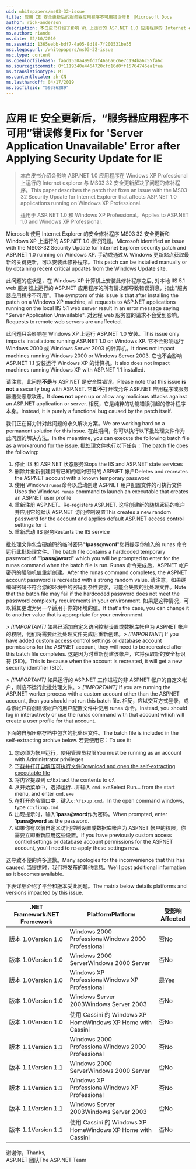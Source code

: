 ```yaml
---
uid: whitepapers/ms03-32-issue
title: 应用 IE 安全更新后的服务器应用程序不可用错误修复 |Microsoft Docs
author: rick-anderson
description: 本白皮书介绍了影响 Wi 上运行的 ASP.NET 1.0 应用程序的 Internet explorer 与 MS03 32 安全更新解决了问题的修补程序...
ms.author: riande
ms.date: 02/10/2010
ms.assetid: 1365eebb-bdf7-4a05-8d18-7f200531be55
msc.legacyurl: /whitepapers/ms03-32-issue
msc.type: content
ms.openlocfilehash: faad1530a499fd3f46a6a6c6e7c194ba6c55fa6c
ms.sourcegitcommit: 0f1119340e4464720cfd16d0ff15764746ea1fea
ms.translationtype: MT
ms.contentlocale: zh-CN
ms.lasthandoff: 04/17/2019
ms.locfileid: "59386289"
---
```

# <a name="fix-for-server-application-unavailable-error-after-applying-security-update-for-ie"></a><span data-ttu-id="bab51-103">应用 IE 安全更新后，“服务器应用程序不可用”错误修复</span><span class="sxs-lookup"><span data-stu-id="bab51-103">Fix for 'Server Application Unavailable' Error after Applying Security Update for IE</span></span>

> <span data-ttu-id="bab51-104">本白皮书介绍会影响 ASP.NET 1.0 应用程序在 Windows XP Professional 上运行的 Internet explorer 与 MS03 32 安全更新解决了问题的修补程序。</span><span class="sxs-lookup"><span data-stu-id="bab51-104">This paper describes the patch that fixes an issue with the MS03-32 Security Update for Internet Explorer that affects ASP.NET 1.0 applications running on Windows XP Professional.</span></span>
> 
> <span data-ttu-id="bab51-105">适用于 ASP.NET 1.0 和 Windows XP Professional。</span><span class="sxs-lookup"><span data-stu-id="bab51-105">Applies to ASP.NET 1.0 and Windows XP Professional.</span></span>


<span data-ttu-id="bab51-106">Microsoft 使用 Internet Explorer 的安全修补程序 MS03 32 安全更新和 Windows XP 上运行的 ASP.NET 1.0 标识问题。</span><span class="sxs-lookup"><span data-stu-id="bab51-106">Microsoft identified an issue with the MS03-32 Security Update for Internet Explorer security patch and ASP.NET 1.0 running on Windows XP.</span></span> <span data-ttu-id="bab51-107">手动或通过从 Windows 更新站点获取最新的关键更新，可以安装此修补程序。</span><span class="sxs-lookup"><span data-stu-id="bab51-107">This patch can be installed manually or by obtaining recent critical updates from the Windows Update site.</span></span>

<span data-ttu-id="bab51-108">此问题的症状是，在 Windows XP 计算机上安装此修补程序之后, 对本地 IIS 5.1 web 服务器上运行的 ASP.NET 应用程序的所有请求都导致错误消息，指出"服务器应用程序不可用"。</span><span class="sxs-lookup"><span data-stu-id="bab51-108">The symptom of this issue is that after installing the patch on a Windows XP machine, all requests to ASP.NET applications running on the local IIS 5.1 web server result in an error message saying "Server Application Unavailable".</span></span> <span data-ttu-id="bab51-109">对远程 web 服务器的请求不会受到影响。</span><span class="sxs-lookup"><span data-stu-id="bab51-109">Requests to remote web servers are unaffected.</span></span>

<span data-ttu-id="bab51-110">此问题只会影响在 Windows XP 上运行 ASP.NET 1.0 安装。</span><span class="sxs-lookup"><span data-stu-id="bab51-110">This issue only impacts installations running ASP.NET 1.0 on Windows XP.</span></span> <span data-ttu-id="bab51-111">它不会影响运行 Windows 2000 或 Windows Server 2003 的计算机。</span><span class="sxs-lookup"><span data-stu-id="bab51-111">It does not impact machines running Windows 2000 or Windows Server 2003.</span></span> <span data-ttu-id="bab51-112">它也不会影响 ASP.NET 1.1 安装运行 Windows XP 的计算机。</span><span class="sxs-lookup"><span data-stu-id="bab51-112">It also does not impact machines running Windows XP with ASP.NET 1.1 installed.</span></span>

<span data-ttu-id="bab51-113">请注意，此问题**不是**与 ASP.NET 是安全性错误。</span><span class="sxs-lookup"><span data-stu-id="bab51-113">Please note that this issue **is not** a security bug with ASP.NET.</span></span> <span data-ttu-id="bab51-114">它**却不**打开或允许 ASP.NET 应用程序或服务器遭受恶意攻击。</span><span class="sxs-lookup"><span data-stu-id="bab51-114">It **does not** open up or allow any malicious attacks against an ASP.NET application or server.</span></span> <span data-ttu-id="bab51-115">相反，它是纯粹的功能错误引起的修补程序本身。</span><span class="sxs-lookup"><span data-stu-id="bab51-115">Instead, it is purely a functional bug caused by the patch itself.</span></span>

<span data-ttu-id="bab51-116">我们正在努力针对此问题的永久解决方案。</span><span class="sxs-lookup"><span data-stu-id="bab51-116">We are working hard on a permanent solution for this issue.</span></span> <span data-ttu-id="bab51-117">在此期间，你可以执行以下批处理文件作为此问题的解决方法。</span><span class="sxs-lookup"><span data-stu-id="bab51-117">In the meantime, you can execute the following batch file as a workaround for the issue.</span></span> <span data-ttu-id="bab51-118">批处理文件执行以下任务：</span><span class="sxs-lookup"><span data-stu-id="bab51-118">The batch file does the following:</span></span>

1. <span data-ttu-id="bab51-119">停止 IIS 和 ASP.NET 状态服务</span><span class="sxs-lookup"><span data-stu-id="bab51-119">Stops the IIS and ASP.NET state services</span></span>
2. <span data-ttu-id="bab51-120">删除并重新创建具有已知的临时密码的 ASPNET 帐户</span><span class="sxs-lookup"><span data-stu-id="bab51-120">Deletes and recreates the ASPNET account with a known temporary password</span></span>
3. <span data-ttu-id="bab51-121">使用 Windows`runas`命令以启动创建 ASPNET 用户配置文件的可执行文件</span><span class="sxs-lookup"><span data-stu-id="bab51-121">Uses the Windows `runas` command to launch an executable that creates an ASPNET user profile</span></span>
4. <span data-ttu-id="bab51-122">重新注册 ASP.NET。</span><span class="sxs-lookup"><span data-stu-id="bab51-122">Re-registers ASP.NET.</span></span> <span data-ttu-id="bab51-123">这将创建新的随机密码的帐户并应用它的默认 ASP.NET 访问控制设置</span><span class="sxs-lookup"><span data-stu-id="bab51-123">This creates a new random password for the account and applies default ASP.NET access control settings for it</span></span>
5. <span data-ttu-id="bab51-124">重新启动 IIS 服务</span><span class="sxs-lookup"><span data-stu-id="bab51-124">Restarts the IIS service</span></span>

<span data-ttu-id="bab51-125">批处理文件包含硬编码的临时密码"<strong>1pass\@word</strong>"您将提示你输入的 runas 命令运行此批处理文件。</span><span class="sxs-lookup"><span data-stu-id="bab51-125">The batch file contains a hardcoded temporary password of "<strong>1pass\@word</strong>" which you will be prompted to enter for the runas command when the batch file is run.</span></span> <span data-ttu-id="bab51-126">Runas 命令完成后，ASPNET 帐户密码的强随机值重新创建。</span><span class="sxs-lookup"><span data-stu-id="bab51-126">After the runas command completes, the ASPNET account password is recreated with a strong random value.</span></span> <span data-ttu-id="bab51-127">请注意，如果硬编码密码不符合您的环境中的密码复杂性要求，可能会失败的批处理文件。</span><span class="sxs-lookup"><span data-stu-id="bab51-127">Note that the batch file may fail if the hardcoded password does not meet the password complexity requirements in your environment.</span></span> <span data-ttu-id="bab51-128">如果是这种情况，可以将其更改为另一个适用于你的环境的值。</span><span class="sxs-lookup"><span data-stu-id="bab51-128">If that's the case, you can change it to another value that is appropriate for your environment.</span></span>

<span data-ttu-id="bab51-129">*> [!IMPORTANT]* 如果已添加自定义访问控制设置或数据库帐户为 ASPNET 帐户的权限，他们将需要此批处理文件完成后重新创建。</span><span class="sxs-lookup"><span data-stu-id="bab51-129">*> [!IMPORTANT]* If you have added custom access control settings or database account permissions for the ASPNET account, they will need to be recreated after this batch file completes.</span></span> <span data-ttu-id="bab51-130">这是因为时重新创建该帐户，它将获取新的安全标识符 (SID)。</span><span class="sxs-lookup"><span data-stu-id="bab51-130">This is because when the account is recreated, it will get a new security identifier (SID).</span></span>

<span data-ttu-id="bab51-131">*> [!IMPORTANT]* 如果运行的 ASP.NET 工作进程的非 ASPNET 帐户的自定义帐户，则应不运行此批处理文件。</span><span class="sxs-lookup"><span data-stu-id="bab51-131">*> [!IMPORTANT]* If you are running the ASP.NET worker process with a custom account other than the ASPNET account, then you should not run this batch file.</span></span> <span data-ttu-id="bab51-132">相反，应以交互方式登录，或与该帐户将创建该帐户的用户配置文件中使用 runas 命令。</span><span class="sxs-lookup"><span data-stu-id="bab51-132">Instead, you should log in interactively or use the runas command with that account which will create a user profile for that account.</span></span>

<span data-ttu-id="bab51-133">下面的自解压缩存档中包含的批处理文件。</span><span class="sxs-lookup"><span data-stu-id="bab51-133">The batch file is included in the self-extracting archive below.</span></span> <span data-ttu-id="bab51-134">若要使用它：</span><span class="sxs-lookup"><span data-stu-id="bab51-134">To use it:</span></span>

1. <span data-ttu-id="bab51-135">您必须为帐户运行，使用管理员权限</span><span class="sxs-lookup"><span data-stu-id="bab51-135">You must be running as an account with Administrator privileges</span></span>
2. [<span data-ttu-id="bab51-136">下载并打开自解压可执行文件</span><span class="sxs-lookup"><span data-stu-id="bab51-136">Download and open the self-extracting executable file</span></span>](ms03-32-issue/_static/fixup1.exe)
3. <span data-ttu-id="bab51-137">将内容提取到 c:\\</span><span class="sxs-lookup"><span data-stu-id="bab51-137">Extract the contents to c:\\</span></span>
4. <span data-ttu-id="bab51-138">从开始菜单中，选择运行...并输入 `cmd.exe`</span><span class="sxs-lookup"><span data-stu-id="bab51-138">Select Run... from the start menu, and enter `cmd.exe`</span></span>
5. <span data-ttu-id="bab51-139">在打开命令窗口中，键入`c:\fixup.cmd`。</span><span class="sxs-lookup"><span data-stu-id="bab51-139">In the open command windows, type `c:\fixup.cmd`.</span></span>
6. <span data-ttu-id="bab51-140">出现提示时，输入<strong>1pass\@word</strong>作为密码。</span><span class="sxs-lookup"><span data-stu-id="bab51-140">When prompted, enter <strong>1pass\@word</strong> as the password.</span></span>
7. <span data-ttu-id="bab51-141">如果你有以前自定义访问控制设置或数据库帐户为 ASPNET 帐户的权限，你需要立即重新应用这些设置。</span><span class="sxs-lookup"><span data-stu-id="bab51-141">If you have previously custom access control settings or database account permissions for the ASPNET account, you'll need to re-apply these settings now.</span></span>

<span data-ttu-id="bab51-142">这导致不便的许多道歉。</span><span class="sxs-lookup"><span data-stu-id="bab51-142">Many apologies for the inconvenience that this has caused.</span></span> <span data-ttu-id="bab51-143">当提供时，我们将发布的其他信息。</span><span class="sxs-lookup"><span data-stu-id="bab51-143">We'll post additional information as it becomes available.</span></span>

<span data-ttu-id="bab51-144">下表详细介绍了平台和版本受此问题。</span><span class="sxs-lookup"><span data-stu-id="bab51-144">The matrix below details platforms and versions impacted by this issue.</span></span>

| <span data-ttu-id="bab51-145">.NET Framework</span><span class="sxs-lookup"><span data-stu-id="bab51-145">.NET Framework</span></span> | <span data-ttu-id="bab51-146">Platform</span><span class="sxs-lookup"><span data-stu-id="bab51-146">Platform</span></span> | <span data-ttu-id="bab51-147">受影响</span><span class="sxs-lookup"><span data-stu-id="bab51-147">Affected</span></span> |
| --- | --- | --- |
| <span data-ttu-id="bab51-148">版本 1.0</span><span class="sxs-lookup"><span data-stu-id="bab51-148">Version 1.0</span></span> | <span data-ttu-id="bab51-149">Windows 2000 Professional</span><span class="sxs-lookup"><span data-stu-id="bab51-149">Windows 2000 Professional</span></span> | <span data-ttu-id="bab51-150">否</span><span class="sxs-lookup"><span data-stu-id="bab51-150">No</span></span> |
| <span data-ttu-id="bab51-151">版本 1.0</span><span class="sxs-lookup"><span data-stu-id="bab51-151">Version 1.0</span></span> | <span data-ttu-id="bab51-152">Windows 2000 Server</span><span class="sxs-lookup"><span data-stu-id="bab51-152">Windows 2000 Server</span></span> | <span data-ttu-id="bab51-153">否</span><span class="sxs-lookup"><span data-stu-id="bab51-153">No</span></span> |
| <span data-ttu-id="bab51-154">版本 1.0</span><span class="sxs-lookup"><span data-stu-id="bab51-154">Version 1.0</span></span> | <span data-ttu-id="bab51-155">Windows XP Professional</span><span class="sxs-lookup"><span data-stu-id="bab51-155">Windows XP Professional</span></span> | <span data-ttu-id="bab51-156">是</span><span class="sxs-lookup"><span data-stu-id="bab51-156">Yes</span></span> |
| <span data-ttu-id="bab51-157">版本 1.0</span><span class="sxs-lookup"><span data-stu-id="bab51-157">Version 1.0</span></span> | <span data-ttu-id="bab51-158">Windows Server 2003</span><span class="sxs-lookup"><span data-stu-id="bab51-158">Windows Server 2003</span></span> | <span data-ttu-id="bab51-159">否</span><span class="sxs-lookup"><span data-stu-id="bab51-159">No</span></span> |
| <span data-ttu-id="bab51-160">版本 1.0</span><span class="sxs-lookup"><span data-stu-id="bab51-160">Version 1.0</span></span> | <span data-ttu-id="bab51-161">使用 Cassini 的 Windows XP Home</span><span class="sxs-lookup"><span data-stu-id="bab51-161">Windows XP Home with Cassini</span></span> | <span data-ttu-id="bab51-162">否</span><span class="sxs-lookup"><span data-stu-id="bab51-162">No</span></span> |
| <span data-ttu-id="bab51-163">版本 1.1</span><span class="sxs-lookup"><span data-stu-id="bab51-163">Version 1.1</span></span> | <span data-ttu-id="bab51-164">Windows 2000 Professional</span><span class="sxs-lookup"><span data-stu-id="bab51-164">Windows 2000 Professional</span></span> | <span data-ttu-id="bab51-165">否</span><span class="sxs-lookup"><span data-stu-id="bab51-165">No</span></span> |
| <span data-ttu-id="bab51-166">版本 1.1</span><span class="sxs-lookup"><span data-stu-id="bab51-166">Version 1.1</span></span> | <span data-ttu-id="bab51-167">Windows 2000 Server</span><span class="sxs-lookup"><span data-stu-id="bab51-167">Windows 2000 Server</span></span> | <span data-ttu-id="bab51-168">否</span><span class="sxs-lookup"><span data-stu-id="bab51-168">No</span></span> |
| <span data-ttu-id="bab51-169">版本 1.1</span><span class="sxs-lookup"><span data-stu-id="bab51-169">Version 1.1</span></span> | <span data-ttu-id="bab51-170">Windows XP Professional</span><span class="sxs-lookup"><span data-stu-id="bab51-170">Windows XP Professional</span></span> | <span data-ttu-id="bab51-171">否</span><span class="sxs-lookup"><span data-stu-id="bab51-171">No</span></span> |
| <span data-ttu-id="bab51-172">版本 1.1</span><span class="sxs-lookup"><span data-stu-id="bab51-172">Version 1.1</span></span> | <span data-ttu-id="bab51-173">Windows Server 2003</span><span class="sxs-lookup"><span data-stu-id="bab51-173">Windows Server 2003</span></span> | <span data-ttu-id="bab51-174">否</span><span class="sxs-lookup"><span data-stu-id="bab51-174">No</span></span> |
| <span data-ttu-id="bab51-175">版本 1.1</span><span class="sxs-lookup"><span data-stu-id="bab51-175">Version 1.1</span></span> | <span data-ttu-id="bab51-176">使用 Cassini 的 Windows XP Home</span><span class="sxs-lookup"><span data-stu-id="bab51-176">Windows XP Home with Cassini</span></span> | <span data-ttu-id="bab51-177">否</span><span class="sxs-lookup"><span data-stu-id="bab51-177">No</span></span> |

<span data-ttu-id="bab51-178">谢谢你，</span><span class="sxs-lookup"><span data-stu-id="bab51-178">Thanks,</span></span>   
 <span data-ttu-id="bab51-179">ASP.NET 团队</span><span class="sxs-lookup"><span data-stu-id="bab51-179">The ASP.NET Team</span></span>
